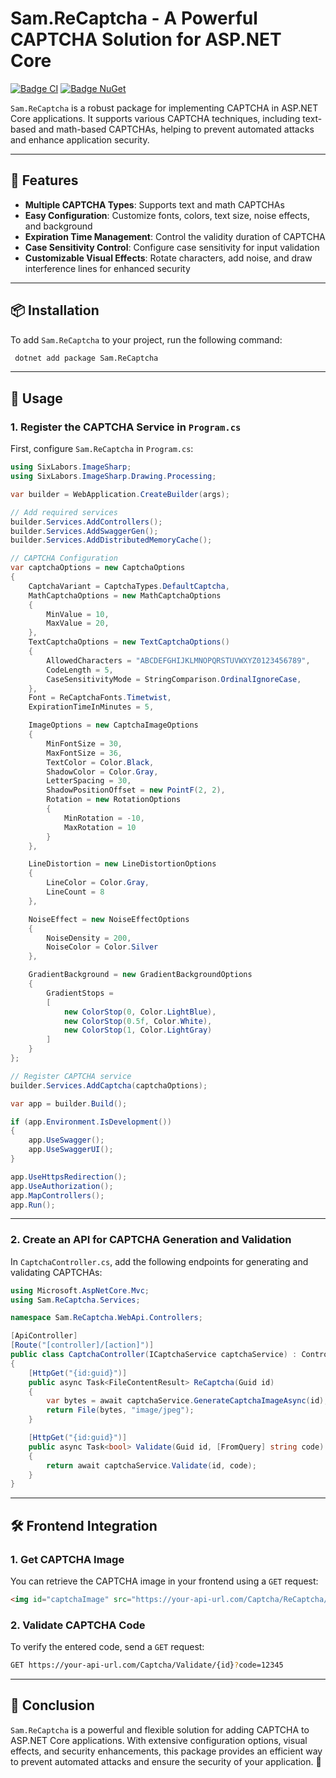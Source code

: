 # Sam.ReCaptcha - A Powerful CAPTCHA Solution for ASP.NET Core

[![Badge CI](https://github.com/samanazadi1996/Sam.ReCaptcha/workflows/.NET/badge.svg)](https://github.com/samanazadi1996/Sam.ReCaptcha/actions)
[![Badge NuGet](https://img.shields.io/nuget/vpre/Sam.ReCaptcha.svg)](https://www.nuget.org/packages/Sam.ReCaptcha)

`Sam.ReCaptcha` is a robust package for implementing CAPTCHA in ASP.NET Core applications. It supports various CAPTCHA techniques, including text-based and math-based CAPTCHAs, helping to prevent automated attacks and enhance application security.

---

## 🚀 Features
- **Multiple CAPTCHA Types**: Supports text and math CAPTCHAs
- **Easy Configuration**: Customize fonts, colors, text size, noise effects, and background
- **Expiration Time Management**: Control the validity duration of CAPTCHA
- **Case Sensitivity Control**: Configure case sensitivity for input validation
- **Customizable Visual Effects**: Rotate characters, add noise, and draw interference lines for enhanced security

---

## 📦 Installation

To add `Sam.ReCaptcha` to your project, run the following command:

```sh
 dotnet add package Sam.ReCaptcha
```

---

## 🔧 Usage

### 1. Register the CAPTCHA Service in `Program.cs`

First, configure `Sam.ReCaptcha` in `Program.cs`:

```csharp
using SixLabors.ImageSharp;
using SixLabors.ImageSharp.Drawing.Processing;

var builder = WebApplication.CreateBuilder(args);

// Add required services
builder.Services.AddControllers();
builder.Services.AddSwaggerGen();
builder.Services.AddDistributedMemoryCache();

// CAPTCHA Configuration
var captchaOptions = new CaptchaOptions
{
    CaptchaVariant = CaptchaTypes.DefaultCaptcha,
    MathCaptchaOptions = new MathCaptchaOptions
    {
        MinValue = 10,
        MaxValue = 20,
    },
    TextCaptchaOptions = new TextCaptchaOptions()
    {
        AllowedCharacters = "ABCDEFGHIJKLMNOPQRSTUVWXYZ0123456789",
        CodeLength = 5,
        CaseSensitivityMode = StringComparison.OrdinalIgnoreCase,
    },
    Font = ReCaptchaFonts.Timetwist,
    ExpirationTimeInMinutes = 5,

    ImageOptions = new CaptchaImageOptions
    {
        MinFontSize = 30,
        MaxFontSize = 36,
        TextColor = Color.Black,
        ShadowColor = Color.Gray,
        LetterSpacing = 30,
        ShadowPositionOffset = new PointF(2, 2),
        Rotation = new RotationOptions
        {
            MinRotation = -10,
            MaxRotation = 10
        }
    },

    LineDistortion = new LineDistortionOptions
    {
        LineColor = Color.Gray,
        LineCount = 8
    },

    NoiseEffect = new NoiseEffectOptions
    {
        NoiseDensity = 200,
        NoiseColor = Color.Silver
    },

    GradientBackground = new GradientBackgroundOptions
    {
        GradientStops =
        [
            new ColorStop(0, Color.LightBlue),
            new ColorStop(0.5f, Color.White),
            new ColorStop(1, Color.LightGray)
        ]
    }
};

// Register CAPTCHA service
builder.Services.AddCaptcha(captchaOptions);

var app = builder.Build();

if (app.Environment.IsDevelopment())
{
    app.UseSwagger();
    app.UseSwaggerUI();
}

app.UseHttpsRedirection();
app.UseAuthorization();
app.MapControllers();
app.Run();
```

---

### 2. Create an API for CAPTCHA Generation and Validation

In `CaptchaController.cs`, add the following endpoints for generating and validating CAPTCHAs:

```csharp
using Microsoft.AspNetCore.Mvc;
using Sam.ReCaptcha.Services;

namespace Sam.ReCaptcha.WebApi.Controllers;

[ApiController]
[Route("[controller]/[action]")]
public class CaptchaController(ICaptchaService captchaService) : ControllerBase
{
    [HttpGet("{id:guid}")]
    public async Task<FileContentResult> ReCaptcha(Guid id)
    {
        var bytes = await captchaService.GenerateCaptchaImageAsync(id);
        return File(bytes, "image/jpeg");
    }

    [HttpGet("{id:guid}")]
    public async Task<bool> Validate(Guid id, [FromQuery] string code)
    {
        return await captchaService.Validate(id, code);
    }
}
```

---

## 🛠 Frontend Integration

### 1. Get CAPTCHA Image
You can retrieve the CAPTCHA image in your frontend using a `GET` request:

```html
<img id="captchaImage" src="https://your-api-url.com/Captcha/ReCaptcha/{id}" />
```

### 2. Validate CAPTCHA Code
To verify the entered code, send a `GET` request:

```sh
GET https://your-api-url.com/Captcha/Validate/{id}?code=12345
```

---

## 📌 Conclusion

`Sam.ReCaptcha` is a powerful and flexible solution for adding CAPTCHA to ASP.NET Core applications. With extensive configuration options, visual effects, and security enhancements, this package provides an efficient way to prevent automated attacks and ensure the security of your application. 🚀

